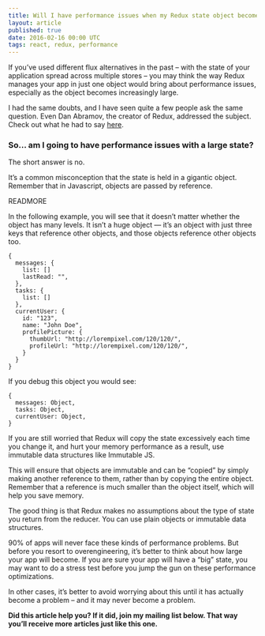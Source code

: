 ```yaml
---
title: Will I have performance issues when my Redux state object becomes very large?
layout: article
published: true
date: 2016-02-16 00:00 UTC
tags: react, redux, performance
---
```


If you’ve used different flux alternatives in the past – with the state of your
application spread across multiple stores – you may think the way Redux manages
your app in just one object would bring about performance issues, especially as
the object becomes increasingly large.

I had the same doubts, and I have seen quite a few people ask the same question.
Even Dan Abramov, the creator of Redux, addressed the subject. Check out what he
had to say [here](https://twitter.com/dan_abramov/status/684074628227182592).

### So... am I going to have performance issues with a large state?

The short answer is no. 

It’s a common misconception that the state is held in a gigantic object.
Remember that in Javascript, objects are passed by reference.

READMORE

In the following example, you will see that it doesn’t matter whether the object
has many levels. It isn’t a huge object — it’s an object with just three keys
that reference other objects, and those objects reference other objects too.

```language-js
{ 
  messages: {
    list: []
    lastRead: "",
  },
  tasks: {
    list: []
  },
  currentUser: {
    id: "123",
    name: "John Doe",
    profilePicture: {
      thumbUrl: "http://lorempixel.com/120/120/",
      profileUrl: "http://lorempixel.com/120/120/",
    }
  }
}
```

If you debug this object you would see:

```language-js
{ 
  messages: Object,
  tasks: Object,
  currentUser: Object,
}
```


If you are still worried that Redux will copy the state excessively each time
you change it, and hurt your memory performance as a result, use immutable data
structures like Immutable JS.

This will ensure that objects are immutable and can be “copied” by simply making
another reference to them, rather than by copying the entire object. Remember
that a reference is much smaller than the object itself, which will help you
save memory.

The good thing is that Redux makes no assumptions about the type of state you
return from the reducer. You can use plain objects or immutable data structures.

90% of apps will never face these kinds of performance problems. But before you
resort to overengineering, it’s better to think about how large your app will
become. If you are sure your app will have a “big” state, you may want to do a
stress test before you jump the gun on these performance optimizations.

In other cases, it’s better to avoid worrying about this until it has actually
become a problem – and it may never become a problem.

**Did this article help you? If it did, join my mailing list below. That way
you’ll receive more articles just like this one.**




